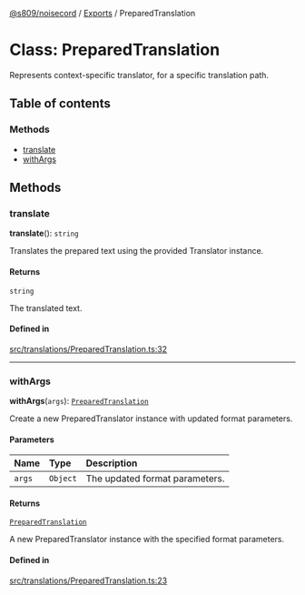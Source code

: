[@s809/noisecord](../README.md) / [Exports](../modules.md) / PreparedTranslation

# Class: PreparedTranslation

Represents context-specific translator, for a specific translation path.

## Table of contents

### Methods

- [translate](PreparedTranslation.md#translate)
- [withArgs](PreparedTranslation.md#withargs)

## Methods

### translate

**translate**(): `string`

Translates the prepared text using the provided Translator instance.

#### Returns

`string`

The translated text.

#### Defined in

[src/translations/PreparedTranslation.ts:32](https://github.com/s809/noisecord/blob/master/src/translations/PreparedTranslation.ts#L32)

___

### withArgs

**withArgs**(`args`): [`PreparedTranslation`](PreparedTranslation.md)

Create a new PreparedTranslator instance with updated format parameters.

#### Parameters

| Name | Type | Description |
| :------ | :------ | :------ |
| `args` | `Object` | The updated format parameters. |

#### Returns

[`PreparedTranslation`](PreparedTranslation.md)

A new PreparedTranslator instance with the specified format parameters.

#### Defined in

[src/translations/PreparedTranslation.ts:23](https://github.com/s809/noisecord/blob/master/src/translations/PreparedTranslation.ts#L23)
